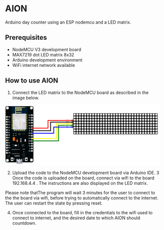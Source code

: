 # AION
 Arduino day counter using an ESP nodemcu and a LED matrix.
 
 ## Prerequisites
 * NodeMCU V3 development board
 * MAX7219 dot LED matrix 8x32 
 * Arduino development environment
 * WiFi internet network available
 
 ## How to use AION

1. Connect the LED matrix to the NodeMCU board as described in the image below.


![Diagram showing how to connect the LED matrix to the NodeMCU development board](https://github.com/nighthawk017/AION/blob/main/resources/diagram.png)

2. Upload the code to the NodeMCU development board via Arduino IDE.
3 Once the code is uploaded on the board, connect via wifi to the board 192.168.4.4 . The instructions are also displayed on the LED matrix. 

Please note thatThe program will wait 3 minutes for the user to connect to the the board via wifi, before trying to automatically connect to the internet. The user can restart the state by pressing reset.

4. Once connected to the board, fill in the credentials to the wifi used to connect to internet, and the desired date to which AION should countdown.
